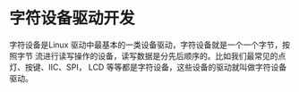 # 字符设备驱动开发

字符设备是Linux 驱动中最基本的一类设备驱动，字符设备就是一个一个字节，按照字节
流进行读写操作的设备，读写数据是分先后顺序的。比如我们最常见的点灯、按键、IIC、SPI，
LCD 等等都是字符设备，这些设备的驱动就叫做字符设备驱动。